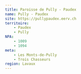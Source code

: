 ```yaml
---
title: Paroisse de Pully - Paudex
name: Pully - Paudex
site: https://pullypaudex.eerv.ch
territoire:
    - Paudex
    - Pully
NPA:
    - 1009
    - 1094
meta:
    - Les Monts-de-Pully
    - Trois Chasseurs
region: Lavaux
---
```

